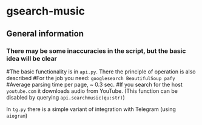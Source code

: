 # gsearch-music

## General information
 ### There may be some inaccuracies in the script, but the basic idea will be clear
 
 #The basic functionality is in `api.py`. There the principle of operation is also described
 #For the job you need: `googlesearch BeautifulSoup pafy` 
 #Average parsing time per page, ~ 0.3 sec.
 #If you search for the host `youtube.com` it downloads audio from YouTube. (This function can be disabled by querying `api.searchmusic(qu:str)`)
 
 In `tg.py` there is a simple variant of integration with Telegram (using `aiogram`)
